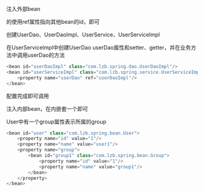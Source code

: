 注入外部bean

<bean>的<property>使用ref属性指向其他bean的id，即可



创建UserDao、UserDaoImpl、UserService、UserServiceImpl

在UserServiceImpl中创建UserDao userDao属性和setter、getter，并在业务方法中调用userDao的方法

```javascript
<bean id="userDaoImpl" class="com.lzb.spring.dao.UserDaoImpl"/>
<bean id="userServiceImpl" class="com.lzb.spring.service.UserServiceImpl">
    <property name="userDao" ref="userDaoImpl"/>
</bean>
```

配置完成即可调用







注入内部bean，在<property>内嵌套一个<bean>即可

User中有一个group属性表示所属的group

```javascript
<bean id="user" class="com.lzb.spring.bean.User">
    <property name="id" value="1"/>
    <property name="name" value="user1"/>
    <property name="group">
        <bean id="group1" class="com.lzb.spring.bean.Group">
            <property name="id" value="1"/>
            <property name="name" value="group1"/>
        </bean>
    </property>
</bean>
```


